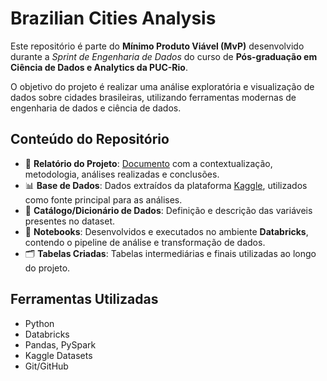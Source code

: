 # Brazilian Cities Analysis

Este repositório é parte do **Mínimo Produto Viável (MvP)** desenvolvido durante a _Sprint de Engenharia de Dados_ do curso de **Pós-graduação em Ciência de Dados e Analytics da PUC-Rio**.

O objetivo do projeto é realizar uma análise exploratória e visualização de dados sobre cidades brasileiras, utilizando ferramentas modernas de engenharia de dados e ciência de dados.

## Conteúdo do Repositório

- 📄 **Relatório do Projeto**: [Documento](https://github.com/rdgdelfino/MVP_DataEngineering/blob/main/BrazilianCities_Analysis.ipyn) com a contextualização, metodologia, análises realizadas e conclusões.
- 📊 **Base de Dados**: Dados extraídos da plataforma [Kaggle](https://www.kaggle.com/), utilizados como fonte principal para as análises.
- 📘 **Catálogo/Dicionário de Dados**: Definição e descrição das variáveis presentes no dataset.
- 🧪 **Notebooks**: Desenvolvidos e executados no ambiente **Databricks**, contendo o pipeline de análise e transformação de dados.
- 🗂️ **Tabelas Criadas**: Tabelas intermediárias e finais utilizadas ao longo do projeto.

## Ferramentas Utilizadas

- Python
- Databricks
- Pandas, PySpark
- Kaggle Datasets
- Git/GitHub
